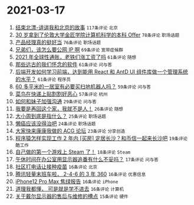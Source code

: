 # 2021-03-17

1. [结束北漂-讲讲我和北京的故事](https://www.v2ex.com/t/762381) `117条评论` `北京`
1. [30 岁拿到了伦敦大学金匠学院计算机科学的本科 Offer](https://www.v2ex.com/t/762374) `78条评论` `职场话题`
1. [产品经理真的挺好当](https://www.v2ex.com/t/762383) `76条评论` `职场话题`
1. [兄弟们，该怎么要公网 IP 啊](https://www.v2ex.com/t/762315) `69条评论` `宽带症候群`
1. [2021 年全球性通账，老铁们涨工资了吗](https://www.v2ex.com/t/762445) `61条评论` `随想`
1. [那些远古的我们怀念的软件](https://www.v2ex.com/t/762504) `61条评论` `问与答`
1. [后端开发如何学习前端，达到能用 React 和 AntD UI 组件库做一个管理系统的水平？](https://www.v2ex.com/t/762361) `61条评论` `程序员`
1. [60 多平米的一居室有必要买扫地机器人吗？](https://www.v2ex.com/t/762353) `59条评论` `问与答`
1. [菜鸟在快递上贴割割好恶心](https://www.v2ex.com/t/762332) `57条评论` `杭州`
1. [如何和妹子加强沟通](https://www.v2ex.com/t/762443) `29条评论` `问与答`
1. [我要是再回这个家，我就不是人！](https://www.v2ex.com/t/762307) `26条评论` `随想`
1. [大小周到底是指什么？](https://www.v2ex.com/t/762466) `25条评论` `职场话题`
1. [懒癌应该没得治吧](https://www.v2ex.com/t/762363) `24条评论` `职场话题`
1. [大家快来康康我做的 ACG 论坛](https://www.v2ex.com/t/762479) `23条评论` `分享创造`
1. [程序猿怎样实现工作 2 年内 [买房] 定居长沙？和币信一起来长沙吧](https://www.v2ex.com/t/762469) `19条评论` `酷工作`
1. [自己做的第一个游戏上 Steam 了！](https://www.v2ex.com/t/762314) `18条评论` `Steam`
1. [午休时间在办公室用显示器追番有什么不妥吗？](https://www.v2ex.com/t/762414) `17条评论` `问与答`
1. [社区打电话让接种疫苗](https://www.v2ex.com/t/762462) `16条评论` `北京`
1. [腾讯轻量末班车啦， 2-4-6 的 3 年 360](https://www.v2ex.com/t/762435) `16条评论` `优惠信息`
1. [iPhone12 Pro Max 焦绿报告](https://www.v2ex.com/t/762322) `16条评论` `iPhone`
1. [道理我都懂， 可是就是学不进去](https://www.v2ex.com/t/762310) `16条评论` `计算机`
1. [关于戴尔显示器的售后与维修的槽点](https://www.v2ex.com/t/762483) `15条评论` `硬件`
